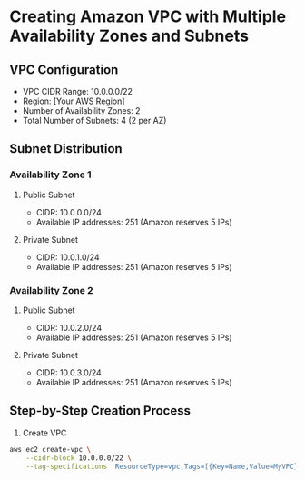# Creating Amazon VPC with Multiple Availability Zones and Subnets

## VPC Configuration
- VPC CIDR Range: 10.0.0.0/22
- Region: [Your AWS Region]
- Number of Availability Zones: 2
- Total Number of Subnets: 4 (2 per AZ)
## Subnet Distribution

### Availability Zone 1
1. Public Subnet
   - CIDR: 10.0.0.0/24
   - Available IP addresses: 251 (Amazon reserves 5 IPs)
   
2. Private Subnet
   - CIDR: 10.0.1.0/24
   - Available IP addresses: 251 (Amazon reserves 5 IPs)

### Availability Zone 2
1. Public Subnet
   - CIDR: 10.0.2.0/24
   - Available IP addresses: 251 (Amazon reserves 5 IPs)
   
2. Private Subnet
   - CIDR: 10.0.3.0/24
   - Available IP addresses: 251 (Amazon reserves 5 IPs)

## Step-by-Step Creation Process

1. Create VPC
```bash
aws ec2 create-vpc \
    --cidr-block 10.0.0.0/22 \
    --tag-specifications 'ResourceType=vpc,Tags=[{Key=Name,Value=MyVPC}]'
